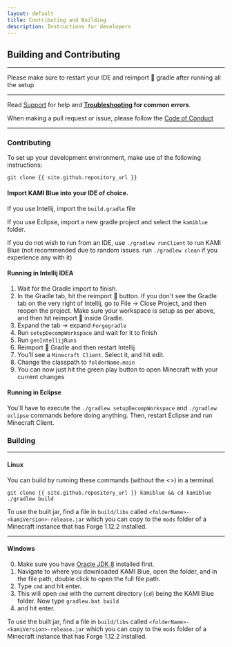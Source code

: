 ```yaml
---
layout: default
title: Contributing and Building
description: Instructions for developers
---
```


## Building and Contributing

***

Please make sure to restart your IDE and reimport 🔄 gradle after running all the setup

***

Read [Support](support) for help and **[Troubleshooting](troubleshooting) for common errors**.

When making a pull request or issue, please follow the [Code of Conduct](codeofconduct)

***

### Contributing 

To set up your development environment, make use of the following instructions:

```
git clone {{ site.github.repository_url }}
```

#### Import KAMI Blue into your IDE of choice. 

If you use Intellij, import the `build.gradle` file

If you use Eclipse, import a new gradle project and select the `kamiblue` folder. 

If you do not wish to run from an IDE, use `./gradlew runClient` to run KAMI Blue 
(not recommended due to random issues. run `./gradlew clean` if you experience any with it)

#### Running in Intellij IDEA

1. Wait for the Gradle import to finish. 
2. In the Gradle tab, hit the reimport 🔄 button. If you don't see the Gradle tab on the very right of Intellij, go to File -> Close Project, and then reopen the project. 
Make sure your workspace is setup as per above, and then hit reimport 🔄 inside Gradle.
3. Expand the tab -> expand `Forgegradle`
4. Run `setupDecompWorkspace` and wait for it to finish
5. Run `genIntellijRuns`
6. Reimport 🔄 Gradle and then restart Intellij
7. You'll see a `Minecraft Client`. Select it, and hit edit.
8. Change the classpath to `folderName.main`
9. You can now just hit the green play button to open Minecraft with your current changes

#### Running in Eclipse

You'll have to execute the `./gradlew setupDecompWorkspace` and `./gradlew eclipse` commands before doing anything. 
Then, restart Eclipse and run Minecraft Client.

### Building

***

#### Linux

You can build by running these commands (without the <>) in a terminal.

```
git clone {{ site.github.repository_url }} kamiblue && cd kamiblue
./gradlew build
```

To use the built jar, find a file in `build/libs` called `<folderName>-<kamiVersion>-release.jar` which you can copy to the `mods` folder of a Minecraft instance that has Forge 1.12.2 installed.

***

#### Windows

0. Make sure you have [Oracle JDK 8](https://www.oracle.com/ca-en/java/technologies/javase-jdk8-downloads.html) installed first. 
1. Navigate to where you downloaded KAMI Blue, open the folder, and in the file path, double click to open the full file path. 
2. Type `cmd` and hit enter.
3. This will open `cmd` with the current directory (`cd`) being the KAMI Blue folder. Now type `gradlew.bat build`
4. and hit enter. 

To use the built jar, find a file in `build/libs` called `<folderName>-<kamiVersion>-release.jar` which you can copy to the `mods` folder of a Minecraft instance that has Forge 1.12.2 installed.
